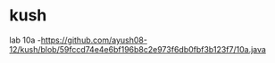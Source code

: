# kush
lab 10a -https://github.com/ayush08-12/kush/blob/59fccd74e4e6bf196b8c2e973f6db0fbf3b123f7/10a.java
